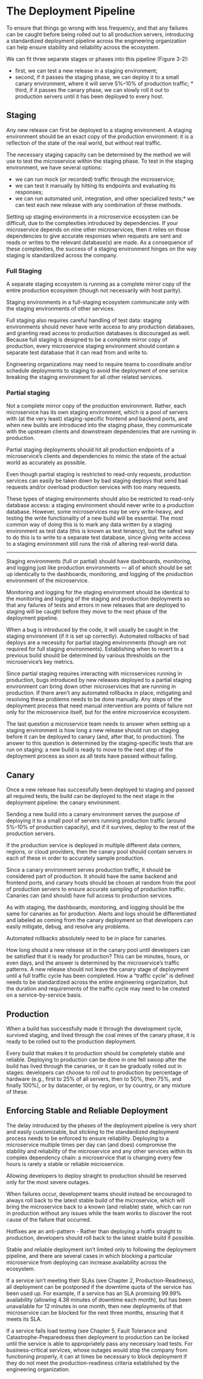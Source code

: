 # The Deployment Pipeline

To ensure that things go wrong with less frequency, and that any failures can be caught before being rolled out to all production servers, introducing a standardized deployment pipeline across the engineering organization can help ensure stability and reliability across the ecosystem.

We can fit three separate stages or phases into this pipeline (Figure 3-2):

* first, we can test a new release in a staging environment;
* second, if it passes the staging phase, we can deploy it to a small canary environment, where it will serve 5%–10% of production traffic; * third, if it passes the canary phase, we can slowly roll it out to production servers until it has been deployed to every host.

## Staging

Any new release can first be deployed to a staging environment. A staging environment should be an exact copy of the production environment: it is a reflection of the state of the real world, but without real traffic.

The necessary staging capacity can be determined by the method we will use to test the microservice within the staging phase. To test in the staging environment, we have several options:

* we can run mock (or recorded) traffic through the microservice;
* we can test it manually by hitting its endpoints and evaluating its responses;
* we can run automated unit, integration, and other specialized tests;* we can test each new release with any combination of these methods.

Setting up staging environments in a microservice ecosystem can be difficult, due to the complexities introduced by dependencies. If your microservice depends on nine other microservices, then it relies on those dependencies to give accurate responses when requests are sent and reads or writes to the relevant database(s) are made. As a consequence of these complexities, the success of a staging environment hinges on the way staging is standardized across the company.

### Full Staging

A separate staging ecosystem is running as a complete mirror copy of the entire production ecosystem (though not necessarily with host parity).

Staging environments in a full-staging ecosystem communicate only with the staging environments of other services.

Full staging also requires careful handling of test data: staging environments should never have write access to any production databases, and granting read access to production databases is discouraged as well. Because full staging is designed to be a complete mirror copy of production, every microservice staging environment should contain a separate test database that it can read from and write to.

Engineering organizations may need to require teams to coordinate and/or schedule deployments to staging to avoid the deployment of one service breaking the staging environment for all other related services.

### Partial staging

Not a complete mirror copy of the production environment. Rather, each microservice has its own staging environment, which is a pool of servers with (at the very least) staging-specific frontend and backend ports, and when new builds are introduced into the staging
phase, they communicate with the upstream clients and downstream dependencies that are running in production.

Partial staging deployments should hit all production endpoints of a microservice’s clients and dependencies to mimic the state of the actual world as accurately as possible.

Even though partial staging is restricted to read-only requests, production services can easily be taken down by bad staging deploys that send bad requests and/or overload production services with too many requests.

These types of staging environments should also be restricted to read-only database access: a staging environment should never write to a production database. However, some microservices may be very write-heavy, and testing the write functionality of a new build will
be essential. The most common way of doing this is to mark any data written by a staging environment as test data (this is known as test tenancy), but the safest way to do this is to write to a separate test database, since giving write access to a staging environment still runs the risk of altering real-world data.

----

Staging environments (full or partial) should have dashboards, monitoring, and logging just like production environments — all of which should be set up identically to the dashboards, monitoring, and logging of the production environment of the microservice.

Monitoring and logging for the staging environment should be identical to the monitoring and logging of the staging and production deployments so that any failures of tests and errors in new releases that are deployed to staging will be caught before they move to the next phase of the deployment pipeline.

When a bug is introduced by the code, it will usually be caught in the staging environment (if it is set up correctly). Automated rollbacks of bad deploys are a necessity for partial staging environments (though are not required for full staging environments). Establishing when to revert to a previous build should be determined by various thresholds on the microservice’s key metrics.

Since partial staging requires interacting with microservices running in production, bugs introduced by new releases deployed to a partial staging environment can bring down other microservices that are running in production. If there aren’t any automated rollbacks in place, mitigating and resolving these problems needs to be done manually. Any steps of the deployment process that need manual intervention are points of failure not only for the microservice itself, but for the entire microservice ecosystem.

The last question a microservice team needs to answer when setting up a staging environment is how long a new release should run on staging before it can be deployed to canary (and, after that, to production). The answer to this question is determined by the staging-specific tests that are run on staging: a new build is ready to move to the next step of the deployment process as soon as all tests have passed without failing.

## Canary

Once a new release has successfully been deployed to staging and passed all required tests, the build can be deployed to the next stage in the deployment pipeline: the canary environment.

Sending a new build into a canary environment serves the purpose of deploying it to a small pool of servers running production traffic (around 5%–10% of production capacity), and if it survives, deploy to the rest of the production servers.

If the production service is deployed in multiple different data centers, regions, or cloud providers, then the canary pool should contain servers in each of these in order to accurately sample production.

Since a canary environment serves production traffic, it should be considered part of production. It should have the same backend and frontend ports, and canary hosts should be chosen at random from the pool of production servers to ensure accurate sampling of production traffic. Canaries can (and should) have full access to production services.

As with staging, the dashboards, monitoring, and logging should be the same for canaries as for production. Alerts and logs should be differentiated and labeled as coming from the canary deployment so that developers can easily mitigate, debug, and resolve any problems.

Automated rollbacks absolutely need to be in place for canaries.

How long should a new release sit in the canary pool until developers can be satisfied that it is ready for production? This can be minutes, hours, or even days, and the answer is determined by the microservice’s traffic patterns. A new release should not leave the canary stage of deployment until a full traffic cycle has been completed. How a “traffic cycle” is defined needs to be standardized across the entire engineering organization, but the duration and requirements of the traffic cycle may need to be created on a service-by-service basis.

## Production

When a build has successfully made it through the development cycle, survived staging, and lived through the coal mines of the canary phase, it is ready to be rolled out to the production deployment.

Every build that makes it to production should be completely stable and reliable. Deploying to production can be done in one fell swoop after the build has lived through the canaries, or it can be gradually rolled out in stages: developers can choose to roll out to production by percentage of hardware (e.g., first to 25% of all servers, then to 50%, then 75%, and finally 100%), or by datacenter, or by region, or by country, or any mixture of these.

## Enforcing Stable and Reliable Deployment

The delay introduced by the phases of the deployment pipeline is very short and easily customizable, but sticking to the standardized deployment process needs to be enforced to ensure reliability. Deploying to a microservice multiple times per day can (and does) compromise the stability and reliability of the microservice and any other services within its complex dependency chain: a microservice that is changing every few hours is rarely a stable or reliable microservice.

Allowing developers to deploy straight to production should be reserved only for the most severe outages.

When failures occur, development teams should instead be encouraged to always roll back to the latest stable build of the microservice, which will bring the microservice back to a known (and reliable) state, which can run in production without any issues while the team works to discover the root cause of the failure that occurred.

Hotfixes are an anti-pattern - Rather than deploying a hotfix straight to production, developers should roll back to the latest stable build if possible.

Stable and reliable deployment isn’t limited only to following the deployment pipeline, and there are several cases in which blocking a particular microservice from deploying can increase availability across the ecosystem.

If a service isn’t meeting their SLAs (see Chapter 2, Production-Readiness), all deployment can be postponed if the downtime quota of the service has been used up. For example, if a service has an SLA promising 99.99% availability (allowing 4.38 minutes of downtime each
month), but has been unavailable for 12 minutes in one month, then new deployments of that microservice can be blocked for the next three months, ensuring that it meets its SLA. 

If a service fails load testing (see Chapter 5, Fault Tolerance and Catastrophe-Preparedness then deployment to production can be locked until the service is able to appropriately pass any necessary load tests. For business-critical services, whose outages would stop the company from functioning properly, it can at times be necessary to block deployment if they do not meet the production-readiness criteria established by the engineering organization.